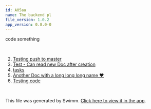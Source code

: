 ```yaml
---
id: A05aa
name: The backend pl
file_version: 1.0.2
app_version: 0.8.0-0
---
```


<!-- Intro - Do not remove this comment -->
code something

<br/>

<!-- Steps - Do not remove this comment -->
2. [Testing push to master](testing-push-to-master.YpYvHhE6EB8e1d6beryL.sw.md)
3. [Test - Can read new Doc after creation](http://localhost:5001/repos/U0sVB7lC9at5XPOW1TBW/docs/rpEX5)
4. [tasks](clickup.com)
5. [Another Doc with a long long long name ❤️](another-doc-with-a-long-long-long-name.9yzmm5UcTxNYLjrG8XAF.sw.md)
6. [Testing code](testing-code.Aju12.sw.md)


<br/>

This file was generated by Swimm. [Click here to view it in the app](http://localhost:5001/repos/Z2l0aHViJTNBJTNBc3ItZXh0ZW5zaW9uJTNBJTNBZG91ZWs=/docs/A05aa).